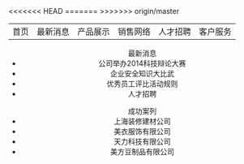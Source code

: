 <head>
<meta http-equiv="Content-Type" content="text/html; charset=utf-8" />
<<<<<<< HEAD
<title>公司主页</title>
<link src="css1.css" rel="stylesheet" type="text/css">
=======
<title>个人主页</title>
>>>>>>> origin/master
</head>
<body>
<center>
<div>
<div class="div1" align=center></div>
<div class=div2>
<table width=99%><tr align=center><td>首页</td><td>最新消息</td><td>产品展示</td>
<td>销售网络</td><td>人才招聘</td><td>客户服务</td></tr></table>
</div>
<div class=div3>
<div class=div4>
<ul>最新消息
<li>公司举办2014科技辩论大赛</li>
<li>企业安全知识大比武</li>
<li>优秀员工评比活动规则</li>
<li>人才招聘</li>
</ul>
<div class=div5>
<ul>成功案列
<li>上海装修建材公司</li>
<li>美衣服饰有限公司</li>
<li>天力科技有限公司</li>
<li>美方豆制品有限公司</li>
</ul>
</div>
</div>
</div>
</div>
</center>
</body>
</html>

